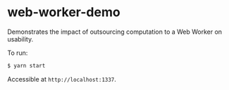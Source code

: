 # web-worker-demo

Demonstrates the impact of outsourcing computation to a Web Worker on usability.

To run:
```sh
$ yarn start
```

Accessible at `http://localhost:1337`.
